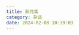 ```yaml
---
title: 新月集
category: 杂谈
date: 2024-02-08 10:39:03
---
```



<!-- #### 篇章一
#### 未来的展望

笔端至此，时间已是公元2024年二月七日，距离2023年彻底结束，还有两天。此刻的我端坐于桌前，尝试总结一下过去，并奢侈的展望一下未来。
这个时间点的我，已经毕业两年半了，坦白讲，除了有略微的瑕疵，既定的目标，全部达成。2023年于我而言，有几件大事。1.自己终于进入了自己梦寐以求的公司：阿里巴巴，2.有了一个深爱着我的可爱姑娘。3.王子明父母的先后过世。

#### 工作

虽说毕业还不到三年，但是想想从当年走入三江大门的那一刻至今，也快十年了。这过去的十年时间，我从一个刚结束高中生涯、准三本差生的毛头小子，蜕变成了全国前三、世界级巨头阿里巴巴的准雇员，蜕变的过程`高考的loser`====> `研究生` ===> `阿里巴巴`，现在想想，犹如梦一场。大华到研究院再到现在的阿里，真不可谓之不折腾。三年不到的时间，我已经呆了三家单位。也将自己的年薪，拉到了40w。对于过去的所作所为，有些点略带遗憾，这一路走来，也伤害过一些人但是，我不会后悔，哪怕再让我来一次，这牌，还是会这么打。`但是，折腾，到此为止。`

#### 生活

2023年十月二日，同李玲玲表白成功，她开始正式的介入到我的生活，随后的发展相当迅猛，这直接导致今年过年，她家是不得不去。期间虽然也发生了一些矛盾，但我们双方都很清楚，我们对彼此，充满了期待。在这五个月不到的时间里发生的事情，用她的话讲，**就是像做梦一样。**十月份表白即拿下。我们一起去爬了紫金山，逛了夫子庙，买过五百块的猪肉脯，也买过工厂直发的冰淇淋雪糕。在玄武湖上划船，在钱塘江边挨冻。在南湖边欣赏落日，也在三河滩激情舌吻。当然，还有记不清次数的在床上、沙发上战斗。因为异地，所以我们双向奔赴相约南京。一个小姑娘为了给我过生日，早上四点多起床赶车来到杭州。我们在水库看台遥望着远方，期待着，只属于我们的未来。

#### 其他

想要干的事儿，不要犹豫，全力以赴，哪怕头破血流


毕业后至今的所见所闻所历，充分证明了，师傅是对的。人世间很温暖，但也可以很残酷，尤其是在中国这样社会环境极度恶劣的场景下，更是如此。因为基础设施等同于没有的虚弱，导致环境中的每一个个体，都要想尽办法去自保。面对这种丛林社会，不同的人，给出了不同的选择。有的人奋斗至死，有些人用躺平抗议。有些人用脚投票选择了离开，也有些人，是真的永远`离开`。在这种充斥着各种无奈与心酸的氛围中，我始终的态度就是，所有人，都不会有什么美好的未来。钱再多，权再大，又如何？你拿什么保证你的子孙后代能够过的像你一样有钱、有权？不被人无端的整、不被这虚弱的大环境拖死？曹雪芹在红楼梦中有句名言：**眼看他起高楼， 眼看他宴宾客，眼看他楼塌了。** 道尽了中国两千多年的奴才制历史：`我可以一夜把你捧上天，也可以一夜拉你下来摔死你。这个你说了不算，我说了算,所以你要当我的奴才.`

什么人情世故、人情冷暖，最最关键的就一点，**实力**。为了实现我们最终的理想，我们必须要有实力，正如希特勒所言，`要有强健的体魄，坚强的意志，不懈的努力，矢志不渝的奋斗目标，`，方能不白来一趟世上。我用了三年的时间，完成了几乎所有的目标，距离我而立之年的三十岁，还有两年的时间。对于这两年我需要做的事情，也很清晰。



刚迈入`二十八岁`的年纪，`研究生`学历，`阿里巴巴国Daraz`（等同于外企）的正式雇员，`四十万`的年薪，有一个虽然时不时给我找麻烦但是`深爱着我的姑娘`，有一条跟了我三年的超级可爱的小狗`神乐`，一台价值二十来万的`思域`座驾，再捏着些许的`存款`...不说条件有多么的优越但至少，这已经是我所能想象到的，相当完美的状态。对这一切，我相当之知足。 但这一切，**仅仅代表着过去，重头戏，才刚刚开始...**

**it's our duty.**
二零二四年二月八日 -->

<!-- ### 篇章二

没想到距离上篇文章仅仅一个月的时间，就从阿里离职。这是迄今为止，第一家主动把我开掉的单位，原因就是：**49年加入国军**。Daraz整个领导层被干掉，我们这些小兵，更是统统say goodbye。至此，在即将转正的时刻，离开了阿里。经过差不多两个星期的时间，获得了两个机会：南京某单位，年薪三十万，杭州某创业公司，年薪36w+。在经过一系列的思考之后， 决定回宁。报道那天甚是感慨，因为我没想到自己，会在这么个时间点回来。在杭州工作差四个月满三年，实质也就是工作两年半。经济层面，我用两年半的时间，挣了七十来万但是，基本花光，带了十来万回到南京。职业生涯层面，进入了自己理想的企业阿里巴巴，也算是对自己的能力的一种肯定。坦白讲，虽略有遗憾，但是我在杭州，已经没有遗憾。虽然南京的这家单位年薪远不如杭州，但是我决定利用这次机会，在一些人身上，做些测试：**人性**。

#### 之后的路，怎么走？
一句话总结：**我能跌下来，也能爬上去。**具体怎么选，取决于测试的结果，虽然这个结果，自己是悲观的。

二零二四年四月十二日.南京江浦 -->


<!-- 
《王阳明-知行合一》

1. 吾性自足，不假外求
2. 天理，其实就是满足我们生存下来最基本的需求，除此之外的都是人欲
3. “何谓第一等事？”，人生的终极价值，到底是什么
4. 朱熹： 人在面对自己所不知的物时，要通过各种方式来把它搞明白。搞明白一切事物的道理后，你就是圣人了。
5. 能勇敢向前是勇气，能转身，是智慧。智勇兼备，才可成大事。
6. 虔诚的坚持唯一志向，是读书之本；循序渐进。是读书的方法
7. 当人类的思维之舟从其停泊处被砍断缆绳而颠簸在怀疑和不确定的艰难之海时，她们会感到痛苦和困惑。只有一种方式可以抹平这种痛苦，消除这种困惑，那就是思维之船必须重新进入一种新的信仰体系和实践中。
8. 什么是洒脱？该放手时就放手，不必计较付出多少。
9. 只有放弃，才有日后的得到。
10. 半生已过，往事不堪回首
11. 生活有它自己的准则，凡是你能预料的事大都不会发生，凡是你没有预料到的，毫无意外的都会发生。
12. 圣人之道，吾性自足。 我们每个人与生俱来心中就有圣人之道，因为我们心中与生俱来就有能知是非善恶的良知，而做圣贤就是要通过自我努力实现最真实的自我。我们每个人身上既然都有做圣贤的因子，那人人就是平等的，谁都没有权利支配谁。只有一个人有权利，那就是我自己。只有我才能支配我自己，我才是自己的主人。
13. 所谓政治力，无非是一个人处理各种关系的能力，主要就是人际关系。
14. 中国古代是专制社会， 百姓不是他们的权利源泉，上级才是，皇帝才是。
15. 攻吾短者是吾师。
16. 王阳明心学是一门要人去外面建功立业的学说，而佛道，是龟缩避世的学说。
17. 那些精明的人往往都是些用心的人，而用心的人就会发现别人所不能发现的秘密。
18. 一个没有信仰支撑，纯靠利益结成的团队，一旦灵魂人物消失，他就如多米诺骨牌一样，势必崩塌。
19. 中国老百姓不被逼上绝路是绝对不会反抗的，把他们逼到革命的大路上，需要很长的时间。
20. 任何一件事，靠你一个人独坐想象，无论想的如何滴水不漏，都于事无补，必须要到事上去磨练，做事时无愧于人，无愧于心，这才是王阳明所说的真正的“存天理，去人欲”，真正的练心。 -->



<!-- 《活着》

1. 皇帝找我做女婿， 路远迢迢我不去
2. 好好听着，爹给你念一段
3. 富贵： 你啊，风一吹肚子就要大上一圈。家珍： 又不是风吹大的
4. 过了半晌娘说： 你爹的坟还在这里
5. 医生点点头问到： 你为什么只生一个儿子？
6. 做人不能忘记四条：话不要说错， 床不要睡错，门槛不要踏错，口袋不要摸错。 
原著小说比电视剧残酷一万倍。某些人，我真想日tm
-->